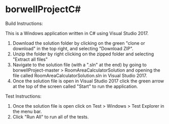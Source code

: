 # borwellProjectC#

Build Instructions:

This is a Windows application written in C# using Visual Studio 2017.

1. Download the solution folder by clicking on the green "clone or download" in the top right, and selecting "Download ZIP".
2. Unzip the folder by right clicking on the zipped folder and selecting "Extract all files"
3. Navigate to the solution file (with a ".sln" at the end) by going to borwellProject-master > RoomAreaCalculatorSolution and opening the file called RoomAreaCalculatorSolution.sln in Visual Studio 2017.
4. Once the solution file is open in Visual Studio 2017 click the green arrow at the top of the screen called "Start" to run the application.

Test Instructions:

1. Once the solution file is open click on Test > Windows > Test Explorer in the menu bar.
2. Click "Run All" to run all of the tests.
